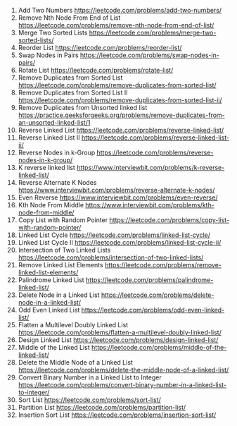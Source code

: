 1. Add Two Numbers
https://leetcode.com/problems/add-two-numbers/
19. Remove Nth Node From End of List
https://leetcode.com/problems/remove-nth-node-from-end-of-list/
21. Merge Two Sorted Lists
https://leetcode.com/problems/merge-two-sorted-lists/
143. Reorder List
https://leetcode.com/problems/reorder-list/
24. Swap Nodes in Pairs
https://leetcode.com/problems/swap-nodes-in-pairs/
61. Rotate List
https://leetcode.com/problems/rotate-list/
83. Remove Duplicates from Sorted List
https://leetcode.com/problems/remove-duplicates-from-sorted-list/
82. Remove Duplicates from Sorted List II
https://leetcode.com/problems/remove-duplicates-from-sorted-list-ii/
00. Remove Duplicates from Unsorted linked list
https://practice.geeksforgeeks.org/problems/remove-duplicates-from-an-unsorted-linked-list/1
206. Reverse Linked List
https://leetcode.com/problems/reverse-linked-list/
92. Reverse Linked List II
https://leetcode.com/problems/reverse-linked-list-ii/
25. Reverse Nodes in k-Group
https://leetcode.com/problems/reverse-nodes-in-k-group/
001. K reverse linked list
https://www.interviewbit.com/problems/k-reverse-linked-list/
002. Reverse Alternate K Nodes
https://www.interviewbit.com/problems/reverse-alternate-k-nodes/
004. Even Reverse
https://www.interviewbit.com/problems/even-reverse/
003. Kth Node From Middle
https://www.interviewbit.com/problems/kth-node-from-middle/
138. Copy List with Random Pointer
https://leetcode.com/problems/copy-list-with-random-pointer/
141. Linked List Cycle
https://leetcode.com/problems/linked-list-cycle/
142. Linked List Cycle II
https://leetcode.com/problems/linked-list-cycle-ii/
160. Intersection of Two Linked Lists
https://leetcode.com/problems/intersection-of-two-linked-lists/
203. Remove Linked List Elements
https://leetcode.com/problems/remove-linked-list-elements/
234. Palindrome Linked List
https://leetcode.com/problems/palindrome-linked-list/
237. Delete Node in a Linked List
https://leetcode.com/problems/delete-node-in-a-linked-list/
328. Odd Even Linked List
https://leetcode.com/problems/odd-even-linked-list/
430. Flatten a Multilevel Doubly Linked List
https://leetcode.com/problems/flatten-a-multilevel-doubly-linked-list/
707. Design Linked List
https://leetcode.com/problems/design-linked-list/
876. Middle of the Linked List
https://leetcode.com/problems/middle-of-the-linked-list/
2095. Delete the Middle Node of a Linked List
https://leetcode.com/problems/delete-the-middle-node-of-a-linked-list/
1290. Convert Binary Number in a Linked List to Integer
https://leetcode.com/problems/convert-binary-number-in-a-linked-list-to-integer/
148. Sort List
https://leetcode.com/problems/sort-list/
86. Partition List
https://leetcode.com/problems/partition-list/
147. Insertion Sort List
https://leetcode.com/problems/insertion-sort-list/
